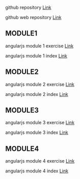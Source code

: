 github repository
[Link](https://github.com/maskator/angularjs)

github web repository
[Link](https://maskator.github.io/angularjs/)

MODULE1
-----------------------------------------------

angularjs module 1 exercise [Link](https://maskator.github.io/angularjs/module1/)

angularjs module 1 index 
[Link](https://github.com/maskator/angularjs/blob/master/module1/index.html)

MODULE2
----------------------------------------------

angularjs module 2 exercise [Link](https://maskator.github.io/angularjs/module2/)

angularjs module 2 index 
[Link](https://github.com/maskator/angularjs/blob/master/module2/index.html)

MODULE3
---------------------------------------------

angularjs module 3 exercise [Link](https://maskator.github.io/angularjs/module3/)

angularjs module 3 index 
[Link](https://github.com/maskator/angularjs/blob/master/module3/index.html)

MODULE4
---------------------------------------------

angularjs module 4 exercise [Link](https://maskator.github.io/angularjs/module4/)

angularjs module 4 index 
[Link](https://github.com/maskator/angularjs/blob/master/module4/index.html)






